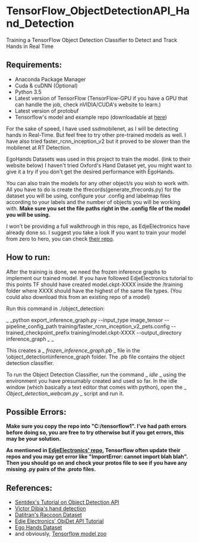 # TensorFlow_ObjectDetectionAPI_Hand_Detection
Training a TensorFlow Object Detection Classifier to Detect and Track Hands in Real Time

## Requirements:
- Anaconda Package Manager
- Cuda & cuDNN (Optional)
- Python 3.5
- Latest version of TensorFlow (TensorFlow-GPU if you have a GPU that can handle the job, check nVIDIA/CUDA's website to learn.)
- Latest version of protobuf
- Tensorflow's model and example repo (downloadable at [here](https://github.com/tensorflow/models))

For the sake of speed, I have used ssdmobilenet, as I will be detecting hands in Real-Time. But feel free to try other pre-trained models as well. I have also tried faster_rcnn_inception_v2 but it proved to be slower than the mobilenet at RT Detection.

EgoHands Datasets was used in this project to train the model. (link to their website below) I haven't tried Oxford's Hand Dataset yet, you might want to give it a try if you don't get the desired performance with EgoHands.

You can also train the models for any other object/s you wish to work with. All you have to do is create the tfrecords(generate_tfrecords.py) for the dataset you will be using, configure your .config and labelmap files according to your labels and the number of objects you will be working with. **Make sure you set the file paths right in the .config file of the model you will be using.**

I won't be providing a full walkthrough in this repo, as EdjeElectronics have already done so. I suggest you take a look  If you want to train your model from zero to hero, you can check [their repo](https://github.com/EdjeElectronics/TensorFlow-Object-Detection-API-Tutorial-Train-Multiple-Objects-Windows-10).

## How to run:

After the training is done, we need the frozen inference graphs to implement our trained model. If you have followed EdjeElectronics tutorial to this points TF should have created model.ckpt-XXXX inside the /training folder where XXXX should have the highest of the same file types. (You could also download this from an existing repo of a model) 

Run this command in ./object_detection:

_ _python export_inference_graph.py --input_type image_tensor --pipeline_config_path training/faster_rcnn_inception_v2_pets.config --trained_checkpoint_prefix training/model.ckpt-XXXX --output_directory inference_graph
_ _ 

This creates a _ _frozen_inference_graph.pb_ _ file in the \object_detection\inference_graph folder. The .pb file contains the object detection classifier.

To run the Object Detection Classifier, run the command _ _idle_ _ using the environment you have presumably created and used so far. In the idle window (which basically a text editor that comes with python), open the _ _Object_detection_webcam.py_ _ script and run it.

## Possible Errors:

**Make sure you copy the repo into "C:/tensorflow1". I've had path errors before doing so, you are free to try otherwise but if you get errors, this may be your solution.**

**As mentioned in [EdjeElectronics' repo](https://github.com/EdjeElectronics/TensorFlow-Object-Detection-API-Tutorial-Train-Multiple-Objects-Windows-10), Tensorflow often update their repos and you may get error like "ImportError: cannot import blah blah". Then you should go on and check your protos file to see if you have any missing .py pairs of the .proto files.**

## References:

- [Sentdex's Tutorial on Object Detection API](https://pythonprogramming.net/introduction-use-tensorflow-object-detection-api-tutorial/)
- [Victor Dibia's hand detection](https://github.com/victordibia/handtracking)
- [Datitran's Raccoon Dataset](https://github.com/datitran/raccoon_dataset)
- [Edje Electronics' ObjDet API Tutorial](https://github.com/EdjeElectronics/TensorFlow-Object-Detection-API-Tutorial-Train-Multiple-Objects-Windows-10)
- [Ego Hands Dataset](http://vision.soic.indiana.edu/projects/egohands/)
- and obviously, [Tensorflow model zoo](https://github.com/tensorflow/models/blob/master/research/object_detection/g3doc/detection_model_zoo.md)

